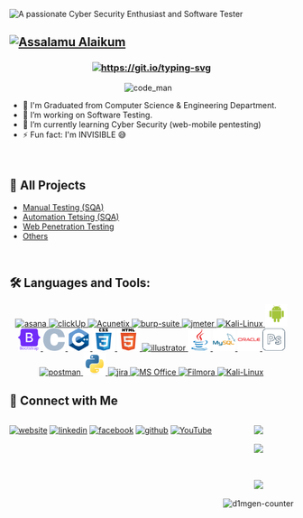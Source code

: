 ![A passionate Cyber Security Enthusiast and Software Tester](https://github.com/tmb1n/tmb1n/blob/main/cover.jpg) 
<br />
<h2 align="left"> <a href="#"><img src="https://readme-typing-svg.herokuapp.com?font=Anton&size=27&duration=5&pause=1500&color=172931&random=false&width=450&height=45&lines=Assalamu+Alaikum...+(Peace+be+upon+You);Hi%2C+I'm+EMAMUL+!" alt="Assalamu Alaikum"/> </a> </h2>
<h3 align="center"> <a href="#"><img src="https://readme-typing-svg.herokuapp.com?font=Share+Tech+Mono&size=23&duration=2000&pause=1500&color=00495F&random=false&width=700&lines=A+passionate+Cyber+Security+Enthusiast+%26+SQA+Engineer" alt="https://git.io/typing-svg"/> </a> </h3>
<img src="https://github.com/abhisheknaiidu/abhisheknaiidu/blob/master/code.gif?raw=true" align="right" width="300" alt="code_man"/>
<br />

 - 📒 I'm Graduated from Computer Science & Engineering Department.
 - 💼 I’m working on Software Testing. 
 - 🌱 I’m currently learning Cyber Security (web-mobile pentesting) 
 - ⚡ Fun fact: I'm INVISIBLE 😅
<br/> <br/> <br/>

## 📎 All Projects
 - [Manual Testing (SQA)](https://github.com/ehasan101/projects)
 - [Automation Tetsing (SQA)](https://github.com/ehasan101/projects)
 - [Web Penetration Testing](https://github.com/ehasan101/projects)
 - [Others](https://github.com/ehasan101/projects)
 
<br />

## 🛠️ Languages and Tools:
<p align="center"> 
 <a href="#" target="_blank" rel="noreferrer"> <img src="https://github.com/tmb1n/emamul/blob/main/assets/img/alc/asana.png" alt="asana" width="70" height="60"/> </a> 
  <a href="#" target="_blank" rel="noreferrer"> <img src="https://github.com/tmb1n/emamul/blob/main/assets/img/alc/clickUp.png" alt="clickUp" width="90" height="60"/> </a> 
 <a href="#" target="_blank" rel="noreferrer"> <img src="https://github.com/tmb1n/emamul/blob/main/assets/img/alc/acunetix.png?raw=true" alt="Acunetix" width="50" height="50"/> </a> 
 <a href="#" target="_blank" rel="noreferrer"> <img src="https://github.com/tmb1n/emamul/blob/main/assets/img/alc/brupsute.jpeg" alt="burp-suite " width="40" height="40"/> </a> 
<a href="#" target="_blank" rel="noreferrer"> <img src="https://github.com/tmb1n/emamul/blob/main/assets/img/alc/jmeter.jpg" alt="jmeter" width="70" height="50"/> </a> 
 <a href="#" target="_blank" rel="noreferrer"> <img src="https://github.com/tmb1n/emamul/blob/main/assets/img/alc/kali%20Linux.jpg" alt="Kali-Linux" width="70" height="50"/> </a> 
 <a href="https://developer.android.com" target="_blank" rel="noreferrer"> <img src="https://raw.githubusercontent.com/devicons/devicon/master/icons/android/android-original-wordmark.svg" alt="android" width="40" height="40"/> </a>  
 <a href="https://getbootstrap.com" target="_blank" rel="noreferrer"> <img src="https://raw.githubusercontent.com/devicons/devicon/master/icons/bootstrap/bootstrap-plain-wordmark.svg" alt="bootstrap" width="40" height="40"/> </a> 
  <a href="https://www.cprogramming.com/" target="_blank" rel="noreferrer"> <img src="https://raw.githubusercontent.com/devicons/devicon/master/icons/c/c-original.svg" alt="c" width="40" height="40"/> </a> 
  <a href="https://www.w3schools.com/cpp/" target="_blank" rel="noreferrer"> <img src="https://raw.githubusercontent.com/devicons/devicon/master/icons/cplusplus/cplusplus-original.svg" alt="cplusplus" width="40" height="40"/> </a> 
  <a href="https://www.w3schools.com/css/" target="_blank" rel="noreferrer"> <img src="https://raw.githubusercontent.com/devicons/devicon/master/icons/css3/css3-original-wordmark.svg" alt="css3" width="40" height="40"/> </a> 
<a href="https://www.w3.org/html/" target="_blank" rel="noreferrer"> <img src="https://raw.githubusercontent.com/devicons/devicon/master/icons/html5/html5-original-wordmark.svg" alt="html5" width="40" height="40"/> </a> 
  <a href="https://www.adobe.com/in/products/illustrator.html" target="_blank" rel="noreferrer"> <img src="https://www.vectorlogo.zone/logos/adobe_illustrator/adobe_illustrator-icon.svg" alt="illustrator" width="40" height="40"/> </a> 
  <a href="https://www.java.com" target="_blank" rel="noreferrer"> <img src="https://raw.githubusercontent.com/devicons/devicon/master/icons/java/java-original.svg" alt="java" width="40" height="40"/> </a> 
<a href="https://www.mysql.com/" target="_blank" rel="noreferrer"> <img src="https://raw.githubusercontent.com/devicons/devicon/master/icons/mysql/mysql-original-wordmark.svg" alt="mysql" width="40" height="40"/> </a> 
 <a href="https://www.oracle.com/" target="_blank" rel="noreferrer"> <img src="https://raw.githubusercontent.com/devicons/devicon/master/icons/oracle/oracle-original.svg" alt="oracle" width="40" height="40"/> </a> 
 <a href="https://www.photoshop.com/en" target="_blank" rel="noreferrer"> <img src="https://raw.githubusercontent.com/devicons/devicon/master/icons/photoshop/photoshop-line.svg" alt="photoshop" width="40" height="40"/> </a> 
 <!--  <a href="https://www.php.net" target="_blank" rel="noreferrer"> <img src="https://raw.githubusercontent.com/devicons/devicon/master/icons/php/php-original.svg" alt="php" width="40" height="40"/> </a> -->
 <a href="https://postman.com" target="_blank" rel="noreferrer"> <img src="https://www.vectorlogo.zone/logos/getpostman/getpostman-icon.svg" alt="postman" width="40" height="40"/> </a> 
 <a href="https://www.python.org" target="_blank" rel="noreferrer"> <img src="https://raw.githubusercontent.com/devicons/devicon/master/icons/python/python-original.svg" alt="python" width="40" height="40"/> </a> 
<a href="https://www.jira.org" target="_blank" rel="noreferrer"> <img src="https://github.com/tmb1n/emamul/blob/main/assets/img/alc/Jira.png" alt="jira" width="40" height="40"/> </a> 
<a href="#" target="_blank" rel="noreferrer"> <img src="https://github.com/tmb1n/emamul/blob/main/assets/img/alc/Microsoft_Office_365.png" alt="MS Office" width="70" height="40"/> </a> 
<a href="#" target="_blank" rel="noreferrer"> <img src="https://github.com/tmb1n/emamul/blob/main/assets/img/alc/Wondershare%20Filmora.png" alt="Filmora" width="50" height="50"/> </a> 
<a href="#" target="_blank" rel="noreferrer"> <img src="https://github.com/tmb1n/emamul/blob/main/assets/img/alc/nmap-logo-256x256.png" alt="Kali-Linux" width="60" height="50"/> </a> 
</p>



## 💬 Connect with Me

<div align="center" style="display: flex; justify-content: space-between;">
  
[<img src='https://cdn.jsdelivr.net/npm/simple-icons@3.0.1/icons/icloud.svg' alt='website' height='40'>](www.#.com) [<img src='https://cdn.jsdelivr.net/npm/simple-icons@3.0.1/icons/linkedin.svg' alt='linkedin' height='40'>](https://www.linkedin.com/in/ehasan101/)  [<img src='https://cdn.jsdelivr.net/npm/simple-icons@3.0.1/icons/facebook.svg' alt='facebook' height='40'>](https://www.facebook.com/ehasan101) 
[<img src='https://cdn.jsdelivr.net/npm/simple-icons@3.0.1/icons/github.svg' alt='github' height='40'>](https://github.com/ehasan101) 
[<img src='https://cdn.jsdelivr.net/npm/simple-icons@3.0.1/icons/youtube.svg' alt='YouTube' height='40'>](https://www.youtube.com/@ehasan101) 
<div>



[![](https://visitcount.itsvg.in/api?id=ehasan101&icon=0&color=1)](https://visitcount.itsvg.in)

![](https://github-readme-streak-stats.herokuapp.com/?user=ehasan101&theme=transparent&hide_border=false)

<br>

![](https://github-readme-stats.vercel.app/api/top-langs/?username=ehasan101&theme=transparent&hide_border=true&include_all_commits=true&count_private=true&layout=compact)


<!-- Proudly created with GPRM ( https://gprm.itsvg.in ) 
![](https://github-readme-stats.vercel.app/api?username=ehasan101&theme=transparent&hide_border=true&include_all_commits=true&count_private=true)

-->


<p align="center"> <img src="https://komarev.com/ghpvc/?username=d1mgen&label=Profile%20views&color=0e75b6&style=flat" alt="d1mgen-counter" /> </p>

  
<!-- [<img src='https://cdn.jsdelivr.net/npm/simple-icons@3.0.1/icons/reddit.svg' alt='Reddit' height='40'>](https://www.reddit.com/user/#)
 
![](https://nirzak-streak-stats.vercel.app/?user=ehasan101&theme=transparent&hide_border=false)
-->
  

